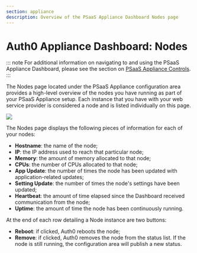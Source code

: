 ```yaml
---
section: appliance
description: Overview of the PSaaS Appliance Dashboard Nodes page
---
```


# Auth0 Appliance Dashboard: Nodes

::: note
  For additional information on navigating to and using the PSaaS Appliance Dashboard, please see the section on [PSaaS Appliance Controls](/appliance/dashboard#appliance-controls).
:::

The Nodes page located under the PSaaS Appliance configuration area provides a high-level overview of the nodes you have running as part of your PSaaS Appliance setup. Each instance that you have with your web service provider is considered a node and is listed individually on this page.

![](/media/articles/appliance/dashboard/nodes.png)

The Nodes page displays the following pieces of information for each of your nodes:

* **Hostname**: the name of the node;
* **IP**: the IP address used to reach that particular node;
* **Memory**: the amount of memory allocated to that node;
* **CPUs**: the number of CPUs allocated to that node;
* **App Update**: the number of times the node has been updated with application-related updates;
* **Setting Update**: the number of times the node's settings have been updated;
* **Heartbeat**: the amount of time elapsed since the Dashboard received communication from the node;
* **Uptime**: the amount of time the node has been continuously running.

At the end of each row detailing a Node instance are two buttons:

* **Reboot**: if clicked, Auth0 reboots the node;
* **Remove**: if clicked, Auth0 removes the node from the status list. If the node is still running, the configuration area will publish a new status.
